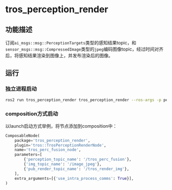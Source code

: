 # tros_perception_render

## 功能描述

订阅`ai_msgs::msg::PerceptionTargets`类型的感知结果topic，和`sensor_msgs::msg::CompressedImage`类型的`jpeg`编码图像topic，经过时间对齐后，将感知结果渲染到图像上，并发布渲染后的图像。

## 运行

### 独立进程启动

```bash
ros2 run tros_perception_render tros_perception_render --ros-args -p perception_topic_name:=/tros_perc_fusion -p img_topic_name:=/image_jpeg -p pub_render_topic_name:=/tros_render_img
```

### composition方式启动

以launch启动方式举例，将节点添加到composition中：

```python
ComposableNode(
    package='tros_perception_render',
    plugin='tros::TrosPerceptionRenderNode',
    name='tros_perc_fusion_node',
    parameters=[
        {'perception_topic_name': '/tros_perc_fusion'},
        {'img_topic_name': '/image_jpeg'},
        {'pub_render_topic_name': '/tros_render_img'},
    ],
    extra_arguments=[{'use_intra_process_comms': True}],
)
```
